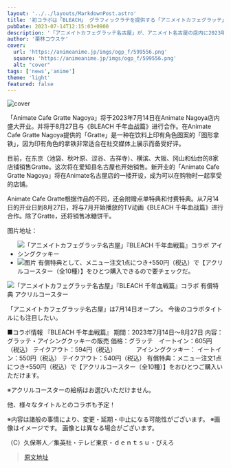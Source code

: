 ```yaml
---
layout: '../../layouts/MarkdownPost.astro'
title: '初コラボは「BLEACH」 グラフィックラテを提供する「アニメイトカフェグラッテ」が7月14日より名古屋にオープン！'
pubDate: 2023-07-14T12:15:03+0900
description: '「アニメイトカフェグラッテ名古屋」が、アニメイト名古屋の店内に2023年7月14日グランドオープン。8月27日まで『BLEACH 千年血戦篇』とのコラボが実施される。'
author: '栗林コウスケ'
cover:
  url: 'https://animeanime.jp/imgs/ogp_f/599556.png'
  square: 'https://animeanime.jp/imgs/ogp_f/599556.png'
  alt: "cover"
tags: ['news','anime']
theme: 'light'
featured: false
---
```


![cover](https://animeanime.jp/imgs/ogp_f/599556.png)

「Animate Cafe Gratte Nagoya」将于2023年7月14日在Animate Nagoya店内盛大开业。并将于8月27日与《BLEACH 千年血战篇》进行合作。在Animate Cafe Gratte Nagoya提供的「Gratte」是一种在饮料上印有角色图案的「图形拿铁」，因为印有角色的拿铁非常适合在社交媒体上展示而备受好评。

目前，在东京（池袋、秋叶原、涩谷、吉祥寺）、横滨、大阪、冈山和仙台的8家店铺销售Gratte。这次将在爱知县名古屋也开始销售。新开业的「Animate Cafe Gratte Nagoya」将在Animate名古屋店的一楼开设，成为可以在购物时一起享受的店铺。

Animate Cafe Gratte根据作品的不同，还会附赠点单特典和付费特典。从7月14日的开业日到8月27日，将与7月开始播放的TV动画《BLEACH 千年血战篇》进行合作。除了Gratte，还将销售冰糖饼干。

图片地址：
- ![「アニメイトカフェグラッテ名古屋」『BLEACH 千年血戦篇』コラボ アイシングクッキー](https://animeanime.jp/imgs/zoom/599552.png)
- ![图片](https://animeanime.jp/imgs/zoom/599557.jpg)
有償特典として、メニュー注文1点につき+550円（税込）で【アクリルコースター（全10種）】をひとつ購入できるので要チェックだ。

![「アニメイトカフェグラッテ名古屋」『BLEACH 千年血戦篇』コラボ 有償特典 アクリルコースター](https://animeanime.jp/imgs/zoom/599555.jpg)

「アニメイトカフェグラッテ名古屋」は7月14日オープン。 今後のコラボタイトルにも注目したい。

■コラボ情報
『BLEACH 千年血戦篇』
期間：2023年7月14日～8月27日
内容：グラッテ・アイシングクッキーの販売
価格：グラッテ　イートイン：605円（税込） テイクアウト：594円（税込）
　　　アイシングクッキー： イートイン：550円（税込） テイクアウト：540円（税込）
有償特典：メニュー注文1点につき+550円（税込）で【アクリルコースター（全10種）】をおひとつご購入いただけます。

※アクリルコースターの絵柄はお選びいただけません。

他、様々なタイトルとのコラボも予定！

※内容は諸般の事情により、変更・延期・中止になる可能性がございます。
※画像はイメージです。 画像とは異なる場合がございます。

（C）久保帯人／集英社・テレビ東京・ｄｅｎｔｓｕ・ぴえろ

>[原文地址](https://animeanime.jp/article/2023/07/14/78603.html)  